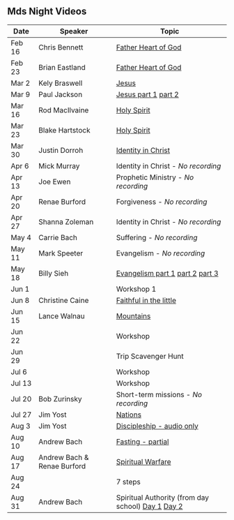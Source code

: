 Mds Night Videos
----------------


| Date | Speaker | Topic |
|------|---------|-------|
| Feb 16 | Chris Bennett  | [Father Heart of God](https://vimeopro.com/mosaiccommunitychurch/mds-night-school/video/120180942)      |
| Feb 23 | Brian Eastland | [Father Heart of God](https://vimeopro.com/mosaiccommunitychurch/mds-night-school/video/120901179)      |
| Mar 2  | Kely Braswell  | [Jesus](https://vimeopro.com/mosaiccommunitychurch/mds-night-school/video/121109180)      |
| Mar 9  | Paul Jackson   | [Jesus part 1](https://vimeopro.com/mosaiccommunitychurch/mds-night-school/video/121752594) [part 2](https://vimeopro.com/mosaiccommunitychurch/mds-night-school/video/121752593) |
| Mar 16 | Rod MacIlvaine | [Holy Spirit](https://vimeopro.com/mosaiccommunitychurch/mds-night-school/video/130288397) |
| Mar 23 | Blake Hartstock | [Holy Spirit](https://vimeopro.com/mosaiccommunitychurch/mds-night-school/video/132766097) |
| Mar 30 | Justin Dorroh  | [Identity in Christ](https://vimeopro.com/mosaiccommunitychurch/mds-night-school/video/136553404) |
| Apr 6  | Mick Murray    | Identity in Christ - *No recording*
| Apr 13 | Joe Ewen       | Prophetic Ministry - *No recording*
| Apr 20 | Renae Burford  | Forgiveness - *No recording*
| Apr 27 | Shanna Zoleman | Identity in Christ - *No recording*
| May 4  | Carrie Bach    | Suffering - *No recording*
| May 11 | Mark Speeter   | Evangelism - *No recording*
| May 18 | Billy Sieh     | [Evangelism part 1](https://vimeopro.com/mosaiccommunitychurch/mds-night-school/video/129631745) [part 2](https://vimeopro.com/mosaiccommunitychurch/mds-night-school/video/129632232) [part 3](https://vimeopro.com/mosaiccommunitychurch/mds-night-school/video/129632140) |
| Jun 1  | | Workshop 1  |
| Jun 8  | Christine Caine | [Faithful in the little](http://vimeo.com/75524447) |
| Jun 15 | Lance Walnau   | [Mountains](https://vimeo.com/71927105) |
| Jun 22 | | Workshop       |
| Jun 29 | | Trip Scavenger Hunt       |
| Jul 6  | | Workshop |
| Jul 13 | | Workshop |
| Jul 20 | Bob Zurinsky | Short-term missions - *No recording*
| Jul 27 | Jim Yost | [Nations](https://vimeopro.com/mosaiccommunitychurch/mds-night-school/video/137299123) |
| Aug 3  | Jim Yost | [Discipleship - audio only](https://vimeopro.com/mosaiccommunitychurch/mds-night-school/video/137306982) |
| Aug 10 | Andrew Bach | [Fasting - partial](https://vimeopro.com/mosaiccommunitychurch/mds-night-school/video/137306604) |
| Aug 17 | Andrew Bach & Renae Burford | [Spiritual Warfare](https://vimeopro.com/mosaiccommunitychurch/mds-night-school/video/139651012) |
| Aug 24 | | 7 steps |
| Aug 31 | Andrew Bach | Spiritual Authority (from day school) [Day 1](https://vimeopro.com/mosaiccommunitychurch/mds-night-school/video/139661143) [Day 2](https://vimeopro.com/mosaiccommunitychurch/mds-night-school/video/139661183) |
